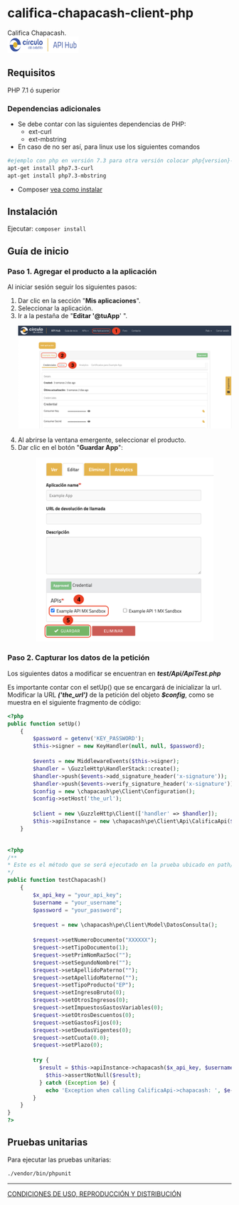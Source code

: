 # califica-chapacash-client-php
Califica Chapacash.
<br/><img src='https://github.com/APIHub-CdC/imagenes-cdc/blob/master/circulo_de_credito-apihub.png' height='37' width='160'/><br/>

## Requisitos

PHP 7.1 ó superior


### Dependencias adicionales
- Se debe contar con las siguientes dependencias de PHP:
    - ext-curl
    - ext-mbstring
- En caso de no ser así, para linux use los siguientes comandos

```sh
#ejemplo con php en versión 7.3 para otra versión colocar php{version}-curl
apt-get install php7.3-curl
apt-get install php7.3-mbstring
```
- Composer [vea como instalar][1]

## Instalación

Ejecutar: `composer install`

## Guía de inicio

### Paso 1. Agregar el producto a la aplicación

Al iniciar sesión seguir los siguientes pasos:

 1. Dar clic en la sección "**Mis aplicaciones**".
 2. Seleccionar la aplicación.
 3. Ir a la pestaña de "**Editar '@tuApp**' ".
    <p align="center">
      <img src="https://github.com/APIHub-CdC/imagenes-cdc/blob/master/edit_applications.jpg" width="900">
    </p>
 4. Al abrirse la ventana emergente, seleccionar el producto.
 5. Dar clic en el botón "**Guardar App**":
    <p align="center">
      <img src="https://github.com/APIHub-CdC/imagenes-cdc/blob/master/selected_product.jpg" width="400">
    </p>

### Paso 2. Capturar los datos de la petición

Los siguientes datos a modificar se encuentran en ***test/Api/ApiTest.php***

Es importante contar con el setUp() que se encargará de inicializar la url. Modificar la URL ***('the_url')*** de la petición del objeto ***$config***, como se muestra en el siguiente fragmento de código:

```php
<?php
public function setUp()
    {
        $password = getenv('KEY_PASSWORD');
        $this->signer = new KeyHandler(null, null, $password);

        $events = new MiddlewareEvents($this->signer);
        $handler = \GuzzleHttp\HandlerStack::create();
        $handler->push($events->add_signature_header('x-signature'));
        $handler->push($events->verify_signature_header('x-signature'));
        $config = new \chapacash\pe\Client\Configuration();
        $config->setHost('the_url');
        
        $client = new \GuzzleHttp\Client(['handler' => $handler]);
        $this->apiInstance = new \chapacash\pe\Client\Api\CalificaApi($client, $config);
    }
```
```php

<?php
/**
* Este es el método que se será ejecutado en la prueba ubicado en path/to/repository/test/Api/CalificaApiTest.php
*/
public function testChapacash()
    {
        $x_api_key = "your_api_key";
        $username = "your_username";
        $password = "your_password";
        
        $request = new \chapacash\pe\Client\Model\DatosConsulta();

        $request->setNumeroDocumento("XXXXXX");   
        $request->setTipoDocumento(1);
        $request->setPrimNomRazSoc("");
        $request->setSegundoNombre("");
        $request->setApellidoPaterno("");
        $request->setApellidoMaterno("");
        $request->setTipoProducto("EP");
        $request->setIngresoBruto(0);
        $request->setOtrosIngresos(0);
        $request->setImpuestosGastosVariables(0);
        $request->setOtrosDescuentos(0);
        $request->setGastosFijos(0);
        $request->setDeudasVigentes(0);
        $request->setCuota(0.0);
        $request->setPlazo(0);

        try {
          $result = $this->apiInstance->chapacash($x_api_key, $username, $password, $request);
            $this->assertNotNull($result);
          } catch (Exception $e) {
            echo 'Exception when calling CalificaApi->chapacash: ', $e->getMessage(), PHP_EOL;
        }
    }
}
?>
```
## Pruebas unitarias

Para ejecutar las pruebas unitarias:

```sh
./vendor/bin/phpunit
```

---
[CONDICIONES DE USO, REPRODUCCIÓN Y DISTRIBUCIÓN](https://github.com/APIHub-CdC/licencias-cdc)

[1]: https://getcomposer.org/doc/00-intro.md#installation-linux-unix-macos